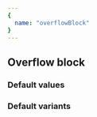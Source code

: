 ```yaml
---
{
  name: "overflowBlock"
}
---
```


## Overflow block

### Default values
<!-- defaults.values.start -->

<!-- defaults.values.end -->


### Default variants
<!-- defaults.variants.start -->

<!-- defaults.variants.end -->
